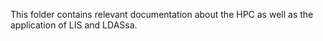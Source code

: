 This folder contains relevant documentation about the HPC as well as the application of LIS and LDASsa.
